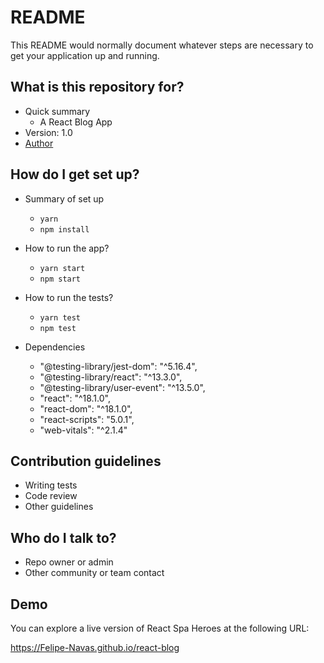 # README

This README would normally document whatever steps are necessary to get your application up and running.

## What is this repository for?

- Quick summary
  - A React Blog App
- Version: 1.0
- [Author](https://www.linkedin.com/in/felipenavaslederhos)

## How do I get set up?

- Summary of set up

  - `yarn`
  - `npm install`

- How to run the app?

  - `yarn start`
  - `npm start`

- How to run the tests?

  - `yarn test`
  - `npm test`

- Dependencies
    - "@testing-library/jest-dom": "^5.16.4",
    - "@testing-library/react": "^13.3.0",
    - "@testing-library/user-event": "^13.5.0",
    - "react": "^18.1.0",
    - "react-dom": "^18.1.0",
    - "react-scripts": "5.0.1",
    - "web-vitals": "^2.1.4"

## Contribution guidelines

- Writing tests
- Code review
- Other guidelines

## Who do I talk to?

- Repo owner or admin
- Other community or team contact

## Demo

You can explore a live version of React Spa Heroes at the following URL:

https://Felipe-Navas.github.io/react-blog
